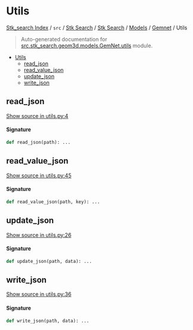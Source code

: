 # Utils

[Stk_search Index](../../../../../README.md#stk_search-index) / `src` / [Stk Search](../../../index.md#stk-search) / [Stk Search](../../../index.md#stk-search) / [Models](../index.md#models) / [Gemnet](./index.md#gemnet) / Utils

> Auto-generated documentation for [src.stk_search.geom3d.models.GemNet.utils](https://github.com/mohammedazzouzi15/STK_search/blob/main/src/stk_search/geom3d/models/GemNet/utils.py) module.

- [Utils](#utils)
  - [read_json](#read_json)
  - [read_value_json](#read_value_json)
  - [update_json](#update_json)
  - [write_json](#write_json)

## read_json

[Show source in utils.py:4](https://github.com/mohammedazzouzi15/STK_search/blob/main/src/stk_search/geom3d/models/GemNet/utils.py#L4)

#### Signature

```python
def read_json(path): ...
```



## read_value_json

[Show source in utils.py:45](https://github.com/mohammedazzouzi15/STK_search/blob/main/src/stk_search/geom3d/models/GemNet/utils.py#L45)

#### Signature

```python
def read_value_json(path, key): ...
```



## update_json

[Show source in utils.py:26](https://github.com/mohammedazzouzi15/STK_search/blob/main/src/stk_search/geom3d/models/GemNet/utils.py#L26)

#### Signature

```python
def update_json(path, data): ...
```



## write_json

[Show source in utils.py:36](https://github.com/mohammedazzouzi15/STK_search/blob/main/src/stk_search/geom3d/models/GemNet/utils.py#L36)

#### Signature

```python
def write_json(path, data): ...
```